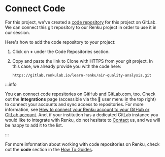 # Connect Code

For this project, we've created a [code
repository](https://gitlab.renkulab.io/learn-renku/air-quality-analysis) for this project on GitLab.
We can connect this git repository to our Renku project in order to use it in our session.

Here's how to add the code repository to your project:

1. Click on **+** under the Code Repositories section.
2. Copy and paste the link to Clone with HTTPS from your git project. 
In this case, we already provide you with the code here: 

    ```
    https://gitlab.renkulab.io/learn-renku/air-quality-analysis.git
    ```

:::info

You can connect code repositories on GitHub and GitLab.com, too. Check out the **Integrations** page (accessible via the 👤 user menu in the top right) to connect your accounts and sync access to repositories. For more information, see [How to connect your Renku account to your GitHub or GitLab account](https://www.notion.so/How-to-connect-your-Renku-account-to-your-GitHub-or-GitLab-account-3d394998d82b44b4a053e9461949119a?pvs=21).
And, if your institution has a dedicated GitLab instance you would like to integrate with Renku, do not hesitate to [Contact](https://www.notion.so/Contact-dd098db288ff433893a4d4d429da99c1?pvs=21)  us, and we will be happy to add it to the list.

:::

For more information about working with code repositories on Renku, check out the **code** section in the [How To Guides](https://www.notion.so/Renku-How-To-Guides-900f417fc205439789a9fbdc5cadcec8?pvs=21).
